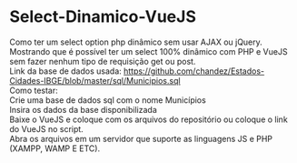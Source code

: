 # Select-Dinamico-VueJS
Como ter um select option php dinâmico sem usar AJAX ou jQuery. </br>
Mostrando que é possível ter um select 100% dinâmico com PHP e VueJS sem fazer nenhum tipo de requisição get ou post. </br>
Link da base de dados usada: https://github.com/chandez/Estados-Cidades-IBGE/blob/master/sql/Municipios.sql </br>
Como testar:</br>
Crie uma base de dados sql com o nome Municípios</br>
Insira os dados da base disponibilizada</br>
Baixe o VueJS e coloque com os arquivos do repositório ou coloque o link do VueJS no script.</br>
Abra os arquivos em um servidor que suporte as linguagens JS e PHP (XAMPP, WAMP E ETC). </br>